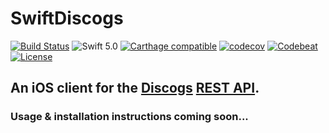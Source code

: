 # SwiftDiscogs
[![Build Status](https://travis-ci.org/jrtibbetts/SwiftDiscogs.svg?branch=master)](https://travis-ci.org/jrtibbetts/SwiftDiscogs)
![Swift 5.0](https://img.shields.io/badge/Swift-5.0-orange.svg)
[![Carthage compatible](https://img.shields.io/badge/Carthage-compatible-4BC51D.svg?style=flat)](https://github.com/Carthage/Carthage)
[![codecov](https://codecov.io/gh/jrtibbetts/SwiftDiscogs/branch/master/graph/badge.svg)](https://codecov.io/gh/jrtibbetts/SwiftDiscogs)
[![Codebeat](https://codebeat.co/badges/9db4672f-1ffc-4981-a7d0-3bb71e97cd62)](https://codebeat.co/projects/github-com-jrtibbetts-swiftdiscogs-master)
[![License](http://img.shields.io/:license-mit-blue.svg)](http://doge.mit-license.org)

## An iOS client for the [Discogs](https://discogs.com) [REST API](https://api.discogs.com).

### Usage & installation instructions coming soon...

